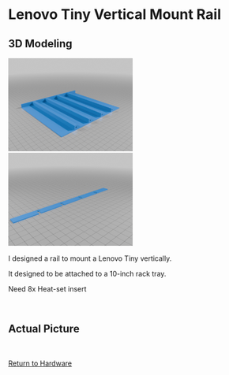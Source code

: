 # Lenovo Tiny Vertical Mount Rail



## 3D Modeling

<img src="https://raw.githubusercontent.com/gitryk/homelab/main/Images/Hardware/Rail-01.png" width="50%" height="50%">

<img src="https://raw.githubusercontent.com/gitryk/homelab/main/Images/Hardware/Rail-02.png" width="50%" height="50%">

I designed a rail to mount a Lenovo Tiny vertically.

It designed to be attached to a 10-inch rack tray.

Need 8x Heat-set insert

&nbsp;

## Actual Picture

&nbsp;
&nbsp;

[Return to Hardware](https://github.com/gitryk/homelab/tree/main/Hardware)
